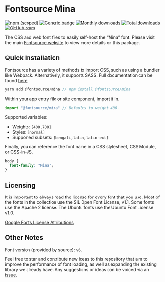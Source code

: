 # Fontsource Mina

[![npm (scoped)](https://img.shields.io/npm/v/@fontsource/mina?color=brightgreen)](https://www.npmjs.com/package/@fontsource/mina) [![Generic badge](https://img.shields.io/badge/fontsource-passing-brightgreen)](https://github.com/fontsource/fontsource) [![Monthly downloads](https://badgen.net/npm/dm/@fontsource/mina)](https://github.com/fontsource/fontsource) [![Total downloads](https://badgen.net/npm/dt/@fontsource/mina)](https://github.com/fontsource/fontsource) [![GitHub stars](https://img.shields.io/github/stars/fontsource/fontsource.svg?style=social&label=Star)](https://github.com/fontsource/fontsource/stargazers)

The CSS and web font files to easily self-host the “Mina” font. Please visit the main [Fontsource website](https://fontsource.org/fonts/mina) to view more details on this package.

## Quick Installation

Fontsource has a variety of methods to import CSS, such as using a bundler like Webpack. Alternatively, it supports SASS. Full documentation can be found [here](https://fontsource.org/docs/introduction).

```javascript
yarn add @fontsource/mina // npm install @fontsource/mina
```

Within your app entry file or site component, import it in.

```javascript
import "@fontsource/mina" // Defaults to weight 400.
```

Supported variables:

- Weights: `[400,700]`
- Styles: `[normal]`
- Supported subsets: `[bengali,latin,latin-ext]`

Finally, you can reference the font name in a CSS stylesheet, CSS Module, or CSS-in-JS.

```css
body {
  font-family: "Mina";
}
```

## Licensing

It is important to always read the license for every font that you use.
Most of the fonts in the collection use the SIL Open Font License, v1.1. Some fonts use the Apache 2 license. The Ubuntu fonts use the Ubuntu Font License v1.0.

[Google Fonts License Attributions](https://fonts.google.com/attribution)

## Other Notes

Font version (provided by source): `v6`.

Feel free to star and contribute new ideas to this repository that aim to improve the performance of font loading, as well as expanding the existing library we already have. Any suggestions or ideas can be voiced via an [issue](https://github.com/fontsource/fontsource/issues).
